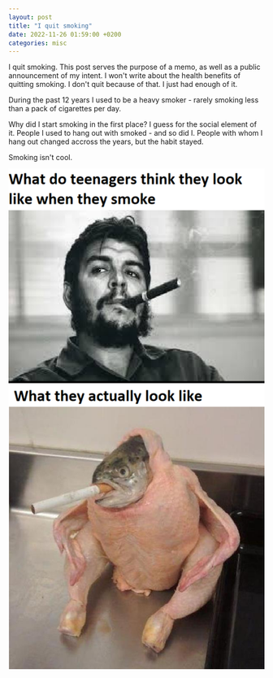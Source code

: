```yaml
---
layout: post
title: "I quit smoking"
date: 2022-11-26 01:59:00 +0200
categories: misc
---
```


I quit smoking. This post serves the purpose of a memo, as well as a public announcement of my intent. I won't write about the health benefits of quitting smoking. I don't quit because of that. I just had enough of it.

During the past 12 years I used to be a heavy smoker - rarely smoking less than a pack of cigarettes per day.

Why did I start smoking in the first place? I guess for the social element of it. People I used to hang out with smoked - and so did I. People with whom I hang out changed accross the years, but the habit stayed.

Smoking isn't cool.

![Smoking Meme](/assets/images/smoking-meme.png)
